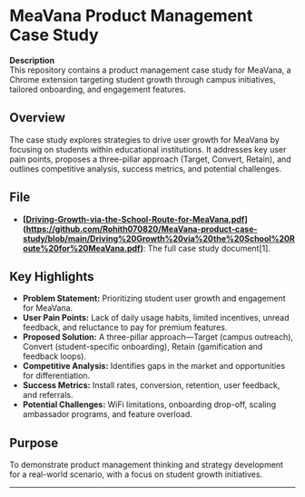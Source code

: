 # MeaVana Product Management Case Study

**Description**  
This repository contains a product management case study for MeaVana, a Chrome extension targeting student growth through campus initiatives, tailored onboarding, and engagement features.

## Overview

The case study explores strategies to drive user growth for MeaVana by focusing on students within educational institutions. It addresses key user pain points, proposes a three-pillar approach (Target, Convert, Retain), and outlines competitive analysis, success metrics, and potential challenges.

## File

- **[[Driving-Growth-via-the-School-Route-for-MeaVana.pdf](Driving-Growth-via-the-School-Route-for-MeaVana.pdf)](https://github.com/Rohith070820/MeaVana-product-case-study/blob/main/Driving%20Growth%20via%20the%20School%20Route%20for%20MeaVana.pdf)**: The full case study document[1].

## Key Highlights

- **Problem Statement:** Prioritizing student user growth and engagement for MeaVana.
- **User Pain Points:** Lack of daily usage habits, limited incentives, unread feedback, and reluctance to pay for premium features.
- **Proposed Solution:** A three-pillar approach—Target (campus outreach), Convert (student-specific onboarding), Retain (gamification and feedback loops).
- **Competitive Analysis:** Identifies gaps in the market and opportunities for differentiation.
- **Success Metrics:** Install rates, conversion, retention, user feedback, and referrals.
- **Potential Challenges:** WiFi limitations, onboarding drop-off, scaling ambassador programs, and feature overload.

## Purpose

To demonstrate product management thinking and strategy development for a real-world scenario, with a focus on student growth initiatives.

---
